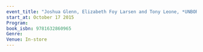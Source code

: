 ```yaml
---
event_title: "Joshua Glenn, Elizabeth Foy Larsen and Tony Leone, *UNBORED Adventure: 70 Seriously Fun Activities for Kids and Their Families*"
start_at: October 17 2015
Program: 
book_isbn: 9781632860965
Genre: 
Venue: In-store
---
```

